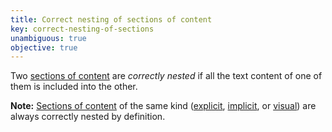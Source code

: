 ```yaml
---
title: Correct nesting of sections of content
key: correct-nesting-of-sections
unambiguous: true
objective: true
---
```


Two [sections of content][] are _correctly nested_ if all the text content of one of them is included into the other.

**Note:** [Sections of content][] of the same kind ([explicit][], [implicit][], or [visual][]) are always correctly nested by definition.

[explicit]: #explicit-section-of-content 'Definition of explicit section of content'
[implicit]: #implicit-section-of-content 'Definition of implicit section of content'
[sections of content]: #section-of-content 'Definition of section of content'
[visual]: #visual-section-of-content 'Definition of visual section of content'
